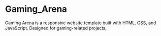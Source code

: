# Gaming_Arena
Gaming Arena is a responsive website template built with HTML, CSS, and JavaScript. Designed for gaming-related projects,
